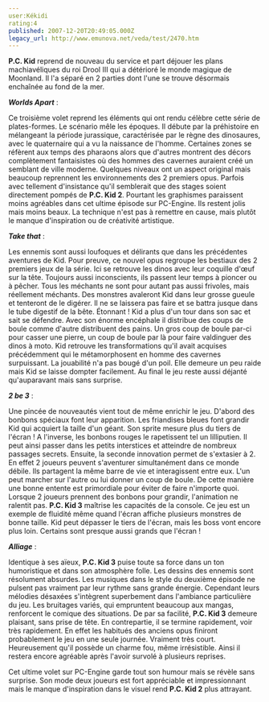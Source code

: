 ```yaml
---
user:Kékidi
rating:4
published: 2007-12-20T20:49:05.000Z
legacy_url: http://www.emunova.net/veda/test/2470.htm
---
```

**P.C. Kid** reprend de nouveau du service et part déjouer les plans machiavéliques du roi Drool III qui a détérioré le monde magique de Moonland. Il l'a séparé en 2 parties dont l'une se trouve désormais enchaînée au fond de la mer.  

  

_**Worlds Apart**_ :  

  

Ce troisième volet reprend les éléments qui ont rendu célèbre cette série de plates-formes. Le scénario mêle les époques. Il débute par la préhistoire en mélangeant la période jurassique, caractérisée par le règne des dinosaures, avec le quaternaire qui a vu la naissance de l'homme. Certaines zones se réfèrent aux temps des pharaons alors que d'autres montrent des décors complètement fantaisistes où des hommes des cavernes auraient créé un semblant de ville moderne. Quelques niveaux ont un aspect original mais beaucoup reprennent les environnements des 2 premiers opus. Parfois avec tellement d'insistance qu'il semblerait que des stages soient directement pompés de **P.C. Kid 2**. Pourtant les graphismes paraissent moins agréables dans cet ultime épisode sur PC-Engine. Ils restent jolis mais moins beaux. La technique n'est pas à remettre en cause, mais plutôt le manque d'inspiration ou de créativité artistique.  

  

_**Take that**_ :  

  

Les ennemis sont aussi loufoques et délirants que dans les précédentes aventures de Kid. Pour preuve, ce nouvel opus regroupe les bestiaux des 2 premiers jeux de la série. Ici se retrouve les dinos avec leur coquille d'œuf sur la tête. Toujours aussi inconscients, ils passent leur temps à pioncer ou à pêcher. Tous les méchants ne sont pour autant pas aussi frivoles, mais réellement méchants. Des monstres avaleront Kid dans leur grosse gueule et tenteront de le digérer. Il ne se laissera pas faire et se battra jusque dans le tube digestif de la bête. Étonnant ! Kid a plus d'un tour dans son sac et sait se défendre. Avec son énorme encéphale il distribue des coups de boule comme d'autre distribuent des pains. Un gros coup de boule par-ci pour casser une pierre, un coup de boule par là pour faire valdinguer des dinos à moto. Kid retrouve les transformations qu'il avait acquises précédemment qui le métamorphosent en homme des cavernes surpuissant. La jouabilité n'a pas bougé d'un poil. Elle demeure un peu raide mais Kid se laisse dompter facilement. Au final le jeu reste aussi déjanté qu'auparavant mais sans surprise.  

  

_**2 be 3**_ :  

  

Une pincée de nouveautés vient tout de même enrichir le jeu. D'abord des bonbons spéciaux font leur apparition. Les friandises bleues font grandir Kid qui acquiert la taille d'un géant. Son sprite mesure plus du tiers de l'écran ! A l'inverse, les bonbons rouges le rapetissent tel un lilliputien. Il peut ainsi passer dans les petits interstices et atteindre de nombreux passages secrets. Ensuite, la seconde innovation permet de s'extasier à 2\. En effet 2 joueurs peuvent s'aventurer simultanément dans ce monde débile. Ils partagent la même barre de vie et interagissent entre eux. L'un peut marcher sur l'autre ou lui donner un coup de boule. De cette manière une bonne entente est primordiale pour éviter de faire n'importe quoi. Lorsque 2 joueurs prennent des bonbons pour grandir, l'animation ne ralentit pas. **P.C. Kid 3** maîtrise les capacités de la console. Ce jeu est un exemple de fluidité même quand l'écran affiche plusieurs monstres de bonne taille. Kid peut dépasser le tiers de l'écran, mais les boss vont encore plus loin. Certains sont presque aussi grands que l'écran !  

  

_**Alliage**_ :  

  

Identique à ses aïeux, **P.C. Kid 3** puise toute sa force dans un ton humoristique et dans son atmosphère folle. Les dessins des ennemis sont résolument absurdes. Les musiques dans le style du deuxième épisode ne pulsent pas vraiment par leur rythme sans grande énergie. Cependant leurs mélodies désaxées s'intègrent superbement dans l'ambiance particulière du jeu. Les bruitages variés, qui empruntent beaucoup aux mangas, renforcent le comique des situations. De par sa facilité, **P.C. Kid 3** demeure plaisant, sans prise de tête. En contrepartie, il se termine rapidement, voir très rapidement. En effet les habitués des anciens opus finiront probablement le jeu en une seule journée. Vraiment très court. Heureusement qu'il possède un charme fou, même irrésistible. Ainsi il restera encore agréable après l'avoir survolé à plusieurs reprises.  

  

Cet ultime volet sur PC-Engine garde tout son humour mais se révèle sans surprise. Son mode deux joueurs est fort appréciable et impressionnant mais le manque d'inspiration dans le visuel rend **P.C. Kid 2** plus attrayant.